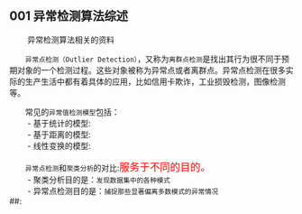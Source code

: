 ## 001 异常检测算法综述
&emsp;&emsp; 异常检测算法相关的资料<br/>

&emsp;&emsp;`异常点检测（Outlier Detection）`，又称为`离群点检测`是找出其行为很不同于预期对象的一个检测过程。这些对象被称为异常点或者离群点。异常点检测在很多实际的生产生活中都有着具体的应用，比如信用卡欺诈，工业损毁检测，图像检测等。<br/>

&emsp;&emsp;常见的`异常值检测模型`包括：<br/>
&emsp;&emsp;   - 基于统计的模型:<br/>
&emsp;&emsp;   - 基于距离的模型:<br/>
&emsp;&emsp;   - 线性变换的模型:<br/>

&emsp;&emsp;`异常点检测`和`聚类分析`的对比:<font face="黑体" color=#ff0000 size=4>服务于不同的目的。</font><br/>
&emsp;&emsp;   - 聚类分析目的是：`发现数据集中的各种模式`<br/>
&emsp;&emsp;   - 异常点检测目的是：`捕捉那些显著偏离多数模式的异常情况`<br/>
##:
